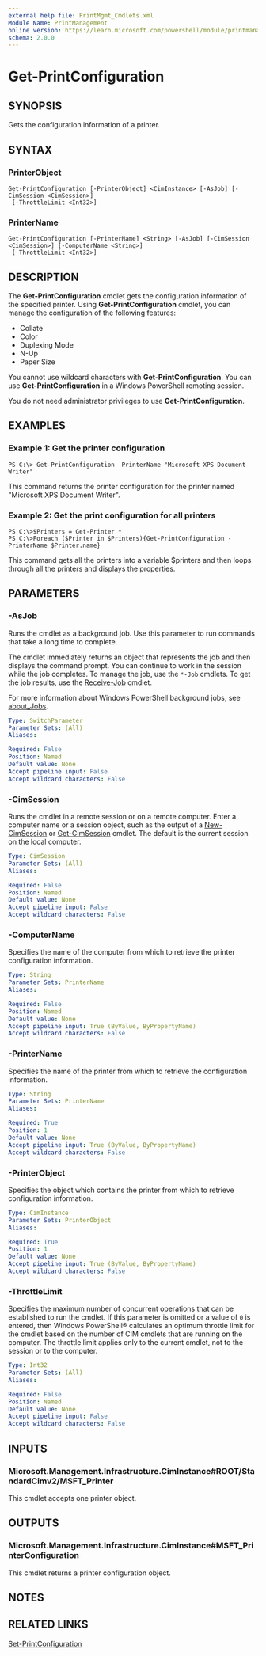 ```yaml
---
external help file: PrintMgmt_Cmdlets.xml
Module Name: PrintManagement
online version: https://learn.microsoft.com/powershell/module/printmanagement/get-printconfiguration?view=windowsserver2012-ps&wt.mc_id=ps-gethelp
schema: 2.0.0
---
```


# Get-PrintConfiguration

## SYNOPSIS
Gets the configuration information of a printer.

## SYNTAX

### PrinterObject
```
Get-PrintConfiguration [-PrinterObject] <CimInstance> [-AsJob] [-CimSession <CimSession>]
 [-ThrottleLimit <Int32>]
```

### PrinterName
```
Get-PrintConfiguration [-PrinterName] <String> [-AsJob] [-CimSession <CimSession>] [-ComputerName <String>]
 [-ThrottleLimit <Int32>]
```

## DESCRIPTION
The **Get-PrintConfiguration** cmdlet gets the configuration information of the specified printer. 
Using **Get-PrintConfiguration** cmdlet, you can manage the configuration of the following features: 

- Collate
- Color
- Duplexing Mode
- N-Up
- Paper Size

You cannot use wildcard characters with **Get-PrintConfiguration**.
You can use **Get-PrintConfiguration** in a Windows PowerShell remoting session.

You do not need administrator privileges to use **Get-PrintConfiguration**.

## EXAMPLES

### Example 1: Get the printer configuration
```
PS C:\> Get-PrintConfiguration -PrinterName "Microsoft XPS Document Writer"
```

This command returns the printer configuration for the printer named "Microsoft XPS Document Writer".

### Example 2: Get the print configuration for all printers
```
PS C:\>$Printers = Get-Printer *
PS C:\>Foreach ($Printer in $Printers){Get-PrintConfiguration -PrinterName $Printer.name}
```

This command gets all the printers into a variable $printers and then loops through all the printers and displays the properties.

## PARAMETERS

### -AsJob
Runs the cmdlet as a background job. Use this parameter to run commands that take a long time to complete. 

The cmdlet immediately returns an object that represents the job and then displays the command prompt. 
You can continue to work in the session while the job completes. 
To manage the job, use the `*-Job` cmdlets. 
To get the job results, use the [Receive-Job](https://go.microsoft.com/fwlink/?LinkID=113372) cmdlet. 

For more information about Windows PowerShell background jobs, see [about_Jobs](https://go.microsoft.com/fwlink/?LinkID=113251).

```yaml
Type: SwitchParameter
Parameter Sets: (All)
Aliases: 

Required: False
Position: Named
Default value: None
Accept pipeline input: False
Accept wildcard characters: False
```

### -CimSession
Runs the cmdlet in a remote session or on a remote computer.
Enter a computer name or a session object, such as the output of a [New-CimSession](/powershell/module/cimcmdlets/new-cimsession) or [Get-CimSession](https://go.microsoft.com/fwlink/p/?LinkId=227966) cmdlet.
The default is the current session on the local computer.

```yaml
Type: CimSession
Parameter Sets: (All)
Aliases: 

Required: False
Position: Named
Default value: None
Accept pipeline input: False
Accept wildcard characters: False
```

### -ComputerName
Specifies the name of the computer from which to retrieve the printer configuration information.

```yaml
Type: String
Parameter Sets: PrinterName
Aliases: 

Required: False
Position: Named
Default value: None
Accept pipeline input: True (ByValue, ByPropertyName)
Accept wildcard characters: False
```

### -PrinterName
Specifies the name of the printer from which to retrieve the configuration information.

```yaml
Type: String
Parameter Sets: PrinterName
Aliases: 

Required: True
Position: 1
Default value: None
Accept pipeline input: True (ByValue, ByPropertyName)
Accept wildcard characters: False
```

### -PrinterObject
Specifies the object which contains the printer from which to retrieve configuration information.

```yaml
Type: CimInstance
Parameter Sets: PrinterObject
Aliases: 

Required: True
Position: 1
Default value: None
Accept pipeline input: True (ByValue, ByPropertyName)
Accept wildcard characters: False
```

### -ThrottleLimit
Specifies the maximum number of concurrent operations that can be established to run the cmdlet.
If this parameter is omitted or a value of `0` is entered, then Windows PowerShell® calculates an optimum throttle limit for the cmdlet based on the number of CIM cmdlets that are running on the computer.
The throttle limit applies only to the current cmdlet, not to the session or to the computer.

```yaml
Type: Int32
Parameter Sets: (All)
Aliases: 

Required: False
Position: Named
Default value: None
Accept pipeline input: False
Accept wildcard characters: False
```

## INPUTS

### Microsoft.Management.Infrastructure.CimInstance#ROOT/StandardCimv2/MSFT_Printer
This cmdlet accepts one printer object.

## OUTPUTS

### Microsoft.Management.Infrastructure.CimInstance#MSFT_PrinterConfiguration
This cmdlet returns a printer configuration object.

## NOTES

## RELATED LINKS

[Set-PrintConfiguration](./Set-PrintConfiguration.md)
